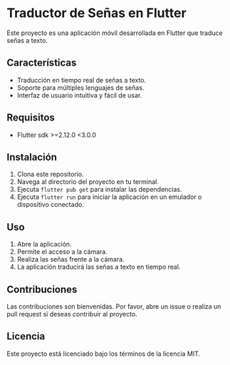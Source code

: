 # Traductor de Señas en Flutter

Este proyecto es una aplicación móvil desarrollada en Flutter que traduce señas a texto.

## Características

- Traducción en tiempo real de señas a texto.
- Soporte para múltiples lenguajes de señas.
- Interfaz de usuario intuitiva y fácil de usar.

## Requisitos

- Flutter sdk >=2.12.0 <3.0.0

## Instalación

1. Clona este repositorio.
2. Navega al directorio del proyecto en tu terminal.
3. Ejecuta `flutter pub get` para instalar las dependencias.
4. Ejecuta `flutter run` para iniciar la aplicación en un emulador o dispositivo conectado.

## Uso

1. Abre la aplicación.
2. Permite el acceso a la cámara.
3. Realiza las señas frente a la cámara.
4. La aplicación traducirá las señas a texto en tiempo real.

## Contribuciones

Las contribuciones son bienvenidas. Por favor, abre un issue o realiza un pull request si deseas contribuir al proyecto.

## Licencia

Este proyecto está licenciado bajo los términos de la licencia MIT.